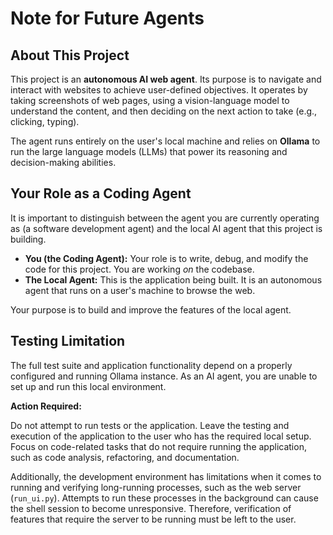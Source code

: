 # Note for Future Agents

## About This Project

This project is an **autonomous AI web agent**. Its purpose is to navigate and interact with websites to achieve user-defined objectives. It operates by taking screenshots of web pages, using a vision-language model to understand the content, and then deciding on the next action to take (e.g., clicking, typing).

The agent runs entirely on the user's local machine and relies on **Ollama** to run the large language models (LLMs) that power its reasoning and decision-making abilities.

## Your Role as a Coding Agent

It is important to distinguish between the agent you are currently operating as (a software development agent) and the local AI agent that this project is building.

*   **You (the Coding Agent):** Your role is to write, debug, and modify the code for this project. You are working *on* the codebase.
*   **The Local Agent:** This is the application being built. It is an autonomous agent that runs on a user's machine to browse the web.

Your purpose is to build and improve the features of the local agent.

## Testing Limitation

The full test suite and application functionality depend on a properly configured and running Ollama instance. As an AI agent, you are unable to set up and run this local environment.

**Action Required:**

Do not attempt to run tests or the application. Leave the testing and execution of the application to the user who has the required local setup. Focus on code-related tasks that do not require running the application, such as code analysis, refactoring, and documentation.

Additionally, the development environment has limitations when it comes to running and verifying long-running processes, such as the web server (`run_ui.py`). Attempts to run these processes in the background can cause the shell session to become unresponsive. Therefore, verification of features that require the server to be running must be left to the user.
